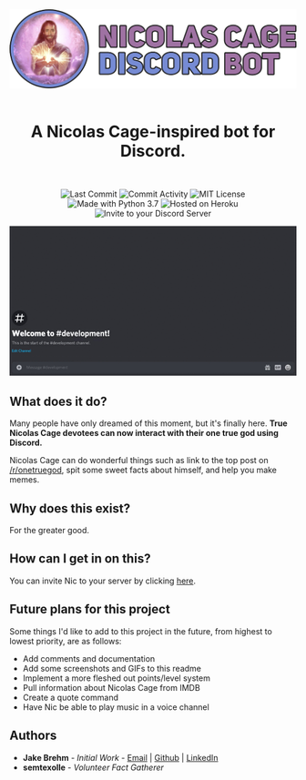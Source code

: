 <div align="center">

  <img src="https://github.com/jakebrehm/cage-discord-bot/blob/master/img/logo.png" alt="Nicolas Cage Discord Bot Logo"/>

  <br>
  <br>

  <h1>A Nicolas Cage-inspired bot for Discord.</h1>

  <br>

  <img src="https://img.shields.io/github/last-commit/jakebrehm/cage-discord-bot?style=for-the-badge&color=violet" alt="Last Commit"></img>
  <img src="https://img.shields.io/github/commit-activity/w/jakebrehm/cage-discord-bot?style=for-the-badge&color=violet" alt="Commit Activity"></img>
  <img src="https://img.shields.io/github/license/jakebrehm/cage-discord-bot?style=for-the-badge&color=violet" alt="MIT License"></img>
  <br>
  <img src="https://img.shields.io/badge/Made%20With-Python%203.7-violet.svg?style=for-the-badge&logo=Python" alt="Made with Python 3.7"></img>
  <img src="https://img.shields.io/badge/Hosted%20on-Heroku-violet?style=for-the-badge&logo=Heroku" alt="Hosted on Heroku"></img>
  <img src="https://img.shields.io/badge/Invite%20to-Discord-violet?style=for-the-badge&logo=Discord" alt="Invite to your Discord Server"></img>

  <img src="https://github.com/jakebrehm/cage-discord-bot/blob/master/img/demo.gif" alt="Nicolas Cage Discord Bot Demo"></img>

</div>

## What does it do?

Many people have only dreamed of this moment, but it's finally here. **True Nicolas Cage devotees can now interact with their one true god using Discord.**

Nicolas Cage can do wonderful things such as link to the top post on [/r/onetruegod](https://www.reddit.com/r/onetruegod), spit some sweet facts about himself, and help you make memes.

## Why does this exist?

For the greater good.

## How can I get in on this?

You can invite Nic to your server by clicking [here](https://discord.com/api/oauth2/authorize?client_id=701461716810072145&permissions=8&scope=bot).

## Future plans for this project

Some things I'd like to add to this project in the future, from highest to lowest priority, are as follows:

- Add comments and documentation
- Add some screenshots and GIFs to this readme
- Implement a more fleshed out points/level system
- Pull information about Nicolas Cage from IMDB
- Create a quote command
- Have Nic be able to play music in a voice channel

## Authors
- **Jake Brehm** - *Initial Work* - [Email](mailto:mail@jakebrehm.com) | [Github](http://github.com/jakebrehm) | [LinkedIn](http://linkedin.com/in/jacobbrehm)
- **semtexolle** - *Volunteer Fact Gatherer*